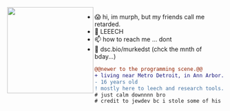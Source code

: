 <img align="left" height="200" src="https://media1.tenor.com/images/46c6b5f0e05afc6bdcb754f3a56383c5/tenor.gif"/>

- 😱 hi, im murph, but my friends call me retarded.
- 👀 LEEECH
- 📫 how to reach me ... dont
- 🌱 dsc.bio/murkedst (chck the mnth of bday...)


```diff
@@newer to the programming scene.@@
+ living near Metro Detroit, in Ann Arbor.
- 16 years old
! mostly here to leech and research tools.
# just calm downnnn bro
# credit to jewdev bc i stole some of his profile LOL 
```
